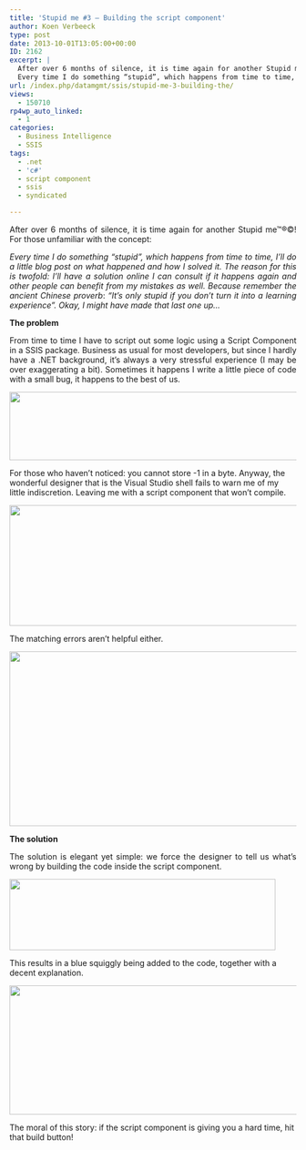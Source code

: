 ```yaml
---
title: 'Stupid me #3 – Building the script component'
author: Koen Verbeeck
type: post
date: 2013-10-01T13:05:00+00:00
ID: 2162
excerpt: |
  After over 6 months of silence, it is time again for another Stupid me™®©! For those unfamiliar with the concept:
  Every time I do something “stupid”, which happens from time to time, I’ll do a little blog post on what happened and how I solved it. The&hellip;
url: /index.php/datamgmt/ssis/stupid-me-3-building-the/
views:
  - 150710
rp4wp_auto_linked:
  - 1
categories:
  - Business Intelligence
  - SSIS
tags:
  - .net
  - 'c#'
  - script component
  - ssis
  - syndicated

---
```

<p style="text-align: justify;">
  After over 6 months of silence, it is time again for another Stupid me™®©! For those unfamiliar with the concept:
</p>

<p style="text-align: justify;">
  <em>Every time I do something “stupid”, which happens from time to time, I’ll do a little blog post on what happened and how I solved it. The reason for this is twofold: I’ll have a solution online I can consult if it happens again and other people can benefit from my mistakes as well. Because remember the ancient Chinese proverb</em>: <em>“It’s only stupid if you don’t turn it into a learning experience”. Okay, I might have made that last one up…</em>
</p>

<p style="text-align: justify;">
  <strong>The problem</strong>
</p>

<p style="text-align: justify;">
  From time to time I have to script out some logic using a Script Component in a SSIS package. Business as usual for most developers, but since I hardly have a .NET background, it’s always a very stressful experience (I may be over exaggerating a bit). Sometimes it happens I write a little piece of code with a small bug, it happens to the best of us.
</p>

<p style="text-align: justify;">
  <a href="/media/users/koenverbeeck/StupidMe3/introducebug.PNG?mtime=1380632628"><img src="/wp-content/uploads/users/koenverbeeck/StupidMe3/introducebug.PNG?mtime=1380632628" alt="" width="540" height="120" /></a>
</p>

<span style="text-align: justify;">For those who haven’t noticed: you cannot store -1 in a byte. Anyway, the wonderful designer that is the Visual Studio shell fails to warn me of my little indiscretion. Leaving me with a script component that won’t compile.</span>

<p style="text-align: justify;">
  <a href="/media/users/koenverbeeck/StupidMe3/nocompile.PNG?mtime=1380632628"><img src="/wp-content/uploads/users/koenverbeeck/StupidMe3/nocompile.PNG?mtime=1380632628" alt="" width="676" height="212" /></a>
</p>

<span style="text-align: justify;">The matching errors aren’t helpful either.</span>

<p style="text-align: justify;">
  <a href="/media/users/koenverbeeck/StupidMe3/errors.PNG?mtime=1380632628"><img src="/wp-content/uploads/users/koenverbeeck/StupidMe3/errors.PNG?mtime=1380632628" alt="" width="853" height="307" /></a>
</p>

<span style="font-weight: bold; text-align: justify;">The solution</span>

<p style="text-align: justify;">
  The solution is elegant yet simple: we force the designer to tell us what’s wrong by building the code inside the script component.
</p>

<p style="text-align: justify;">
  <a href="/media/users/koenverbeeck/StupidMe3/button.PNG?mtime=1380632628"><img src="/wp-content/uploads/users/koenverbeeck/StupidMe3/button.PNG?mtime=1380632628" alt="" width="467" height="125" /></a>
</p>

<span style="text-align: justify;">This results in a blue squiggly being added to the code, together with a decent explanation.</span>

<p style="text-align: justify;">
  <a href="/media/users/koenverbeeck/StupidMe3/buildscript.PNG?mtime=1380632628"><img src="/wp-content/uploads/users/koenverbeeck/StupidMe3/buildscript.PNG?mtime=1380632628" alt="" width="559" height="227" /></a>
</p>

<span style="text-align: justify;">The moral of this story: if the script component is giving you a hard time, hit that build button!</span>